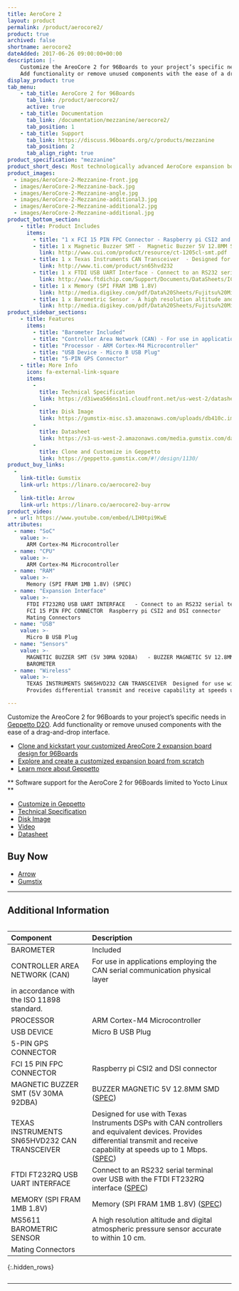 ```yaml
---
title: AeroCore 2
layout: product
permalink: /product/aerocore2/
product: true
archived: false
shortname: aerocore2
dateAdded: 2017-06-26 09:00:00+00:00
description: |-
    Customize the AreoCore 2 for 96Boards to your project’s specific needs in Geppetto D2O.
    Add functionality or remove unused components with the ease of a drag-and-drop interface.
display_product: true
tab_menu:
    - tab_title: AeroCore 2 for 96Boards
      tab_link: /product/aerocore2/
      active: true
    - tab_title: Documentation
      tab_link: /documentation/mezzanine/aerocore2/
      tab_position: 1
    - tab_title: Support
      tab_link: https://discuss.96boards.org/c/products/mezzanine
      tab_position: 2
      tab_align_right: true
product_specification: "mezzanine"
product_short_desc: Most technologically advanced AeroCore expansion board with LTE support
product_images:
  - images/AeroCore-2-Mezzanine-front.jpg
  - images/AeroCore-2-Mezzanine-back.jpg
  - images/AeroCore-2-Mezzanine-angle.jpg
  - images/AeroCore-2-Mezzanine-additional3.jpg
  - images/AeroCore-2-Mezzanine-additional2.jpg
  - images/AeroCore-2-Mezzanine-additional.jpg
product_bottom_section:
    - title: Product Includes
      items:
        - title: "1 x FCI 15 PIN FPC Connector - Raspberry pi CSI2 and DSI connector"
        - title: 1 x Magnetic Buzzer SMT -  Magnetic Buzzer 5V 12.8MM SMD (5V 30MA 92DBA)
          link: http://www.cui.com/product/resource/ct-1205cl-smt.pdf
        - title: 1 x Texas Instruments CAN Transceiver	- Designed for use with Texas Instruments DSPs with CAN controllers and equivalent devices. Provides differential transmit and receive capability at speeds up to 1 Mbps (SN65HVD232)
          link: http://www.ti.com/product/sn65hvd232
        - title: 1 x FTDI USB UART Interface - Connect to an RS232 serial terminal over USB with the FTDI FT232RQ interface (FT232RQ)
          link: http://www.ftdichip.com/Support/Documents/DataSheets/ICs/DS_FT232R.pdf
        - title: 1 x Memory (SPI FRAM 1MB 1.8V)
          link: http://media.digikey.com/pdf/Data%20Sheets/Fujitsu%20Microelectronics%20America/MB85RS1MT.pdf
        - title: 1 x Barometric Sensor - A high resolution altitude and digital atmospheric pressure sensor accurate to within 10 cm. (MS5611)
          link: http://media.digikey.com/pdf/Data%20Sheets/Fujitsu%20Microelectronics%20America/MB85RS1MT.pdf
product_sidebar_sections:
    - title: Features
      items:
        - title: "Barometer Included"
        - title: "Controller Area Network (CAN) - For use in applications employing the CAN serial communication physical layer in accordance with the ISO 11898 standard."
        - title: "Processor - ARM Cortex-M4 Microcontroller"
        - title: "USB Device - Micro B USB Plug"
        - title: "5-PIN GPS Connector"
    - title: More Info
      icon: fa-external-link-square
      items:
        -
          title: Technical Specification
          link: https://d3iwea566ns1n1.cloudfront.net/us-west-2/datasheets/geppetto/855bc28811a023824742294171238a8175770196.pdf
        -
          title: Disk Image
          link: https://gumstix-misc.s3.amazonaws.com/uploads/db410c.img.xz
        -
          title: Datasheet
          link: https://s3-us-west-2.amazonaws.com/media.gumstix.com/datasheets/PKG900000000351.pdf
        -
          title: Clone and Customize in Geppetto
          link: https://geppetto.gumstix.com/#!/design/1130/
product_buy_links:
  -
    link-title: Gumstix
    link-url: https://linaro.co/aerocore2-buy
  -
    link-title: Arrow
    link-url: https://linaro.co/aerocore2-buy-arrow
product_video:
  - url: https://www.youtube.com/embed/LIH0tpi9KwE
attributes:
  - name: "SoC"
    value: >-
      ARM Cortex-M4 Microcontroller
  - name: "CPU"
    value: >-
      ARM Cortex-M4 Microcontroller
  - name: "RAM"
    value: >-
      Memory (SPI FRAM 1MB 1.8V) (SPEC)
  - name: "Expansion Interface"
    value: >-
      FTDI FT232RQ USB UART INTERFACE	- Connect to an RS232 serial terminal over USB with the FTDI FT232RQ interface (SPEC)
      FCI 15 PIN FPC CONNECTOR	Raspberry pi CSI2 and DSI connector
      Mating Connectors
  - name: "USB"
    value: >-
      Micro B USB Plug
  - name: "Sensors"
    value: >-
      MAGNETIC BUZZER SMT (5V 30MA 92DBA)	- BUZZER MAGNETIC 5V 12.8MM SMD (SPEC)
      BAROMETER
  - name: "Wireless"
    value: >-
      TEXAS INSTRUMENTS SN65HVD232 CAN TRANSCEIVER	Designed for use with Texas Instruments DSPs with CAN controllers and equivalent devices.
      Provides differential transmit and receive capability at speeds up to 1 Mbps. (SPEC)

---
```

Customize the AreoCore 2 for 96Boards to your project’s specific needs in [Geppetto D2O](https://www.gumstix.com/geppetto). Add functionality or remove unused components with the ease of a drag-and-drop interface.

- [Clone and kickstart your customized AreoCore 2 expansion board design for 96Boards](https://geppetto.gumstix.com/#!/design/1130/)
- [Explore and create a customized expansion board from scratch](https://geppetto.gumstix.com/)
- [Learn more about Geppetto](https://www.gumstix.com/geppetto)

** Software support for the AeroCore 2 for 96Boards limited to Yocto Linux **

- [Customize in Geppetto](https://geppetto.gumstix.com/#!/design/1130/)
- [Technical Specification](https://d3iwea566ns1n1.cloudfront.net/us-west-2/datasheets/geppetto/855bc28811a023824742294171238a8175770196.pdf)
- [Disk Image](https://gumstix-misc.s3.amazonaws.com/uploads/db410c.img.xz)
- [Video](https://youtu.be/LIH0tpi9KwE)
- [Datasheet](https://s3-us-west-2.amazonaws.com/media.gumstix.com/datasheets/PKG900000000351.pdf)


## Buy Now

- [Arrow](http://link.linaro.org/aerocore2-buy-arrow)
- [Gumstix](http://link.linaro.org/aerocore2-buy)

***

## Additional Information
<div style="overflow-x:scroll;" markdown="1">


|   Component                                       |   Description                                                                                    |
|:--------------------------------------------------|:-------------------------------------------------------------------------------------------------|
|  BAROMETER                                        | Included                                                                                         |
|  CONTROLLER AREA NETWORK (CAN)                    | For use in applications employing the CAN serial communication physical layer
in accordance with the ISO 11898 standard.  |
|  PROCESSOR                                        | ARM Cortex-M4 Microcontroller                                                                    |
|  USB DEVICE                                       | Micro B USB Plug                                                                                 |
|  5-PIN GPS CONNECTOR                              |                                                                                                  |
|  FCI 15 PIN FPC CONNECTOR                         | Raspberry pi CSI2 and DSI connector                                                              |
|  MAGNETIC BUZZER SMT (5V 30MA 92DBA)              | BUZZER MAGNETIC 5V 12.8MM SMD ([SPEC](http://www.cui.com/product/resource/ct-1205cl-smt.pdf))    |
|  TEXAS INSTRUMENTS SN65HVD232 CAN TRANSCEIVER     | Designed for use with Texas Instruments DSPs with CAN controllers and equivalent devices. Provides differential transmit and receive capability at speeds up to 1 Mbps. ([SPEC](http://www.ti.com/product/sn65hvd232))                                |
|  FTDI FT232RQ USB UART INTERFACE                  | Connect to an RS232 serial terminal over USB with the FTDI FT232RQ interface ([SPEC](http://www.ftdichip.com/Support/Documents/DataSheets/ICs/DS_FT232R.pdf))                                                                                  |
|  MEMORY (SPI FRAM 1MB 1.8V)                       | Memory (SPI FRAM 1MB 1.8V) ([SPEC](http://media.digikey.com/pdf/Data%20Sheets/Fujitsu%20Microelectronics%20America/MB85RS1MT.pdf))                                                                                               |
|  MS5611 BAROMETRIC SENSOR                         | A high resolution altitude and digital atmospheric pressure sensor accurate to within 10 cm.     |
|  Mating Connectors                                |                                                                                                  |
{:.hidden_rows}

</div>

***
